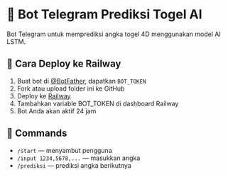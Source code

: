 
# 🤖 Bot Telegram Prediksi Togel AI

Bot Telegram untuk memprediksi angka togel 4D menggunakan model AI LSTM.

## 🚀 Cara Deploy ke Railway
1. Buat bot di [@BotFather](https://t.me/botfather), dapatkan `BOT_TOKEN`
2. Fork atau upload folder ini ke GitHub
3. Deploy ke [Railway](https://railway.app)
4. Tambahkan variable BOT_TOKEN di dashboard Railway
5. Bot Anda akan aktif 24 jam

## 🔧 Commands
- `/start` — menyambut pengguna
- `/input 1234,5678,...` — masukkan angka
- `/prediksi` — prediksi angka berikutnya
